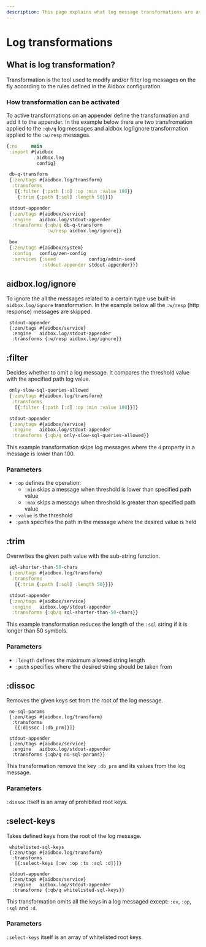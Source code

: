 ```yaml
---
description: This page explains what log message transformations are available in Aidbox
---
```


# Log transformations

## What is log transformation? <a href="#what-is-log-transformation" id="what-is-log-transformation"></a>

Transformation is the tool used to modify and/or filter log messages on the fly according to the rules defined in the Aidbox configuration.

### How transformation can be activated <a href="#how-transformation-can-be-activated" id="how-transformation-can-be-activated"></a>

To active transformations on an appender define the transformation and add it to the appender. In the example below there are two transfromation applied to the `:qb/q` log messages and aidbox.log/ignore transformation applied to the `:w/resp` messages.

```clojure
{:ns     main
 :import #{aidbox
           aidbox.log
           config}

 db-q-transform
 {:zen/tags #{aidbox.log/transform}
  :transforms
   [{:filter {:path [:d] :op :min :value 100}}
    {:trim {:path [:sql] :length 50}}]}

 stdout-appender
 {:zen/tags #{aidbox/service}
  :engine   aidbox.log/stdout-appender
  :transforms {:qb/q db-q-transform
               :w/resp aidbox.log/ignore}}

 box
 {:zen/tags #{aidbox/system}
  :config   config/zen-config
  :services {:seed            config/admin-seed
             :stdout-appender stdout-appender}}}
```

## aidbox.log/ignore

To ignore the all the messages related to a certain type use built-in `aidbox.log/ignore` transformation. In the example below all the `:w/resp` (http response) messages are skipped.

```
 stdout-appender
 {:zen/tags #{aidbox/service}
  :engine   aidbox.log/stdout-appender
  :transforms {:w/resp aidbox.log/ignore}}
```

## :filter

Decides whether to omit a log message. It compares the threshold value with the specified path log value.

```clojure
 only-slow-sql-queries-allowed
 {:zen/tags #{aidbox.log/transform}
  :transforms
   [{:filter {:path [:d] :op :min :value 100}}]}

 stdout-appender
 {:zen/tags #{aidbox/service}
  :engine   aidbox.log/stdout-appender
  :transforms {:qb/q only-slow-sql-queries-allowed}}
```

This example transformation skips log messages where the `d` property in a message is lower than 100.

### **Parameters**

* `:op` defines the operation:
  * `:min` skips a message when threshold is lower than specified path value
  * `:max` skips a message when threshold is greater than specified path value
* `:value` is the threshold
* `:path` specifies the path in the message where the desired value is held

## :trim <a href="#trim" id="trim"></a>

Overwrites the given path value with the sub-string function.

```clojure
 sql-shorter-than-50-chars
 {:zen/tags #{aidbox.log/transform}
  :transforms
   [{:trim {:path [:sql] :length 50}}]}

 stdout-appender
 {:zen/tags #{aidbox/service}
  :engine   aidbox.log/stdout-appender
  :transforms {:qb/q sql-shorter-than-50-chars}}
```

This example transformation reduces the length of the `:sql` string if it is longer than 50 symbols.

### Parameters

* `:length` defines the maximum allowed string length
* `:path` specifies where the desired string should be taken from

## :dissoc

Removes the given keys set from the root of the log message.

```
 no-sql-params
 {:zen/tags #{aidbox.log/transform}
  :transforms
   [{:dissoc [:db_prm]}]}

 stdout-appender
 {:zen/tags #{aidbox/service}
  :engine   aidbox.log/stdout-appender
  :transforms {:qb/q no-sql-params}}
```

This transformation remove the key `:db_prm` and its values from the log message.

### Parameters

`:dissoc` itself is an array of prohibited root keys.

## :select-keys

Takes defined keys from the root of the log message.

```
 whitelisted-sql-keys
 {:zen/tags #{aidbox.log/transform}
  :transforms
   [{:select-keys [:ev :op :ts :sql :d]}]}

 stdout-appender
 {:zen/tags #{aidbox/service}
  :engine   aidbox.log/stdout-appender
  :transforms {:qb/q whitelisted-sql-keys}}
```

This transformation omits all the keys in a log messaged except: `:ev`, `:op`, `:sql` and `:d`.

### Parameters

`:select-keys` itself is an array of whitelisted root keys.
